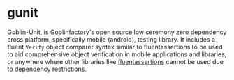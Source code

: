 # gunit
Goblin-Unit, is Goblinfactory's open source low ceremony zero dependency cross platform, specifically mobile (android), testing library. It includes a fluent `Verify` object comparer syntax similar to fluentassertions to be used to aid comprehensive object verification in mobile applications and libraries, or anywhere where other libraries like [fluentassertions]() cannot be used due to dependency restrictions.
